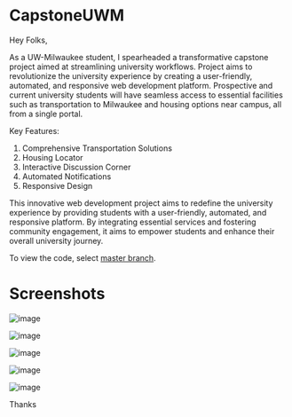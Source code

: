 # CapstoneUWM

Hey Folks,

As a UW-Milwaukee student, I spearheaded a transformative capstone project aimed at streamlining university workflows. Project aims to revolutionize the university experience by creating a user-friendly, automated, and responsive web development platform. Prospective and current university students will have seamless access to essential facilities such as transportation to Milwaukee and housing options near campus, all from a single portal.

Key Features:
1) Comprehensive Transportation Solutions
2) Housing Locator
3) Interactive Discussion Corner
4) Automated Notifications
5) Responsive Design

This innovative web development project aims to redefine the university experience by providing students with a user-friendly, automated, and responsive platform. By integrating essential services and fostering community engagement, it aims to empower students and enhance their overall university journey.

To view the code, select [master branch](https://github.com/virajpanchal7dev/CapstoneUWM/tree/master).

# Screenshots

![image](https://github.com/virajpanchal7dev/CapstoneUWM/assets/98440474/b8faa594-a11b-4a91-8230-975244bfb35c)

![image](https://github.com/virajpanchal7dev/CapstoneUWM/assets/98440474/527ec623-190a-420b-843d-29825208bde7)

![image](https://github.com/virajpanchal7dev/CapstoneUWM/assets/98440474/293fc97d-fee6-4144-86d3-1f1aca4c640d)

![image](https://github.com/virajpanchal7dev/CapstoneUWM/assets/98440474/23ba9ad1-b532-4ea5-b4e8-5d8cede082e2)

![image](https://github.com/virajpanchal7dev/CapstoneUWM/assets/98440474/411c107a-72f8-45db-8ca1-c8734250fc62)

Thanks
